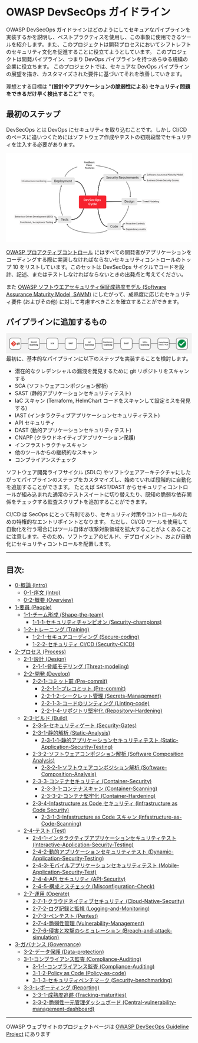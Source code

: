 # OWASP DevSecOps ガイドライン

OWASP DevSecOps ガイドラインはどのようにしてセキュアなパイプラインを実装するかを説明し、ベストプラクティスを使用し、この事象に使用できるツールを紹介します。また、このプロジェクトは開発プロセスにおいてシフトレフトのセキュリティ文化を促進することに役立てようとしています。
このプロジェクトは開発パイプライン、つまり DevOps パイプラインを持つあらゆる規模の企業に役立ちます。
このプロジェクトでは、セキュアな DevOps パイプラインの展望を描き、カスタマイズされた要件に基づいてそれを改善していきます。

理想とする目標は **"(設計やアプリケーションの脆弱性による) セキュリティ問題をできるだけ早く検出すること"** です。

## 最初のステップ

DevSecOps とは DevOps にセキュリティを取り込むことです。しかし CI/CD のペースに追いつくためにはソフトウェア作成やテストの初期段階でセキュリティを注入する必要があります。

![DevSecOps cycle](assets/images/DevSecOps-cycle.png)

[OWASP プロアクティブコントロール](https://owasp.org/www-project-proactive-controls/) にはすべての開発者がアプリケーションをコーディングする際に実装しなければならないセキュリティコントロールのトップ 10 をリストしています。このセットは DevSecOps サイクルでコードを設計、記述、またはテストしなければならないときの出発点と考えてください。

また [OWASP ソフトウエアセキュリティ保証成熟度モデル (Software Assurance Maturity Model, SAMM)](https://owaspsamm.org/model/) にしたがって、成熟度に応じたセキュリティ要件 (およびその他) に対して考慮すべきことを確立することができます。

## パイプラインに追加するもの

![DevSecOps pipeline](assets/images/DevSecOps-pipeline.png)
最初に、基本的なパイプラインに以下のステップを実装することを検討します。

- 潜在的なクレデンシャルの漏洩を発見するために git リポジトリをスキャンする
- SCA (ソフトウェアコンポジション解析)
- SAST (静的アプリケーションセキュリティテスト)
- IaC スキャン (Terraform, HelmChart コードをスキャンして設定ミスを発見する)
- IAST (インタラクティブアプリケーションセキュリティテスト)
- API セキュリティ
- DAST (動的アプリケーションセキュリティテスト)
- CNAPP (クラウドネイティブアプリケーション保護)
- インフラストラクチャスキャン
- 他のツールからの継続的なスキャン
- コンプライアンスチェック

ソフトウェア開発ライフサイクル (SDLC) やソフトウェアアーキテクチャにしたがってパイプラインのステップをカスタマイズし、始めていれば段階的に自動化を追加することができます。
たとえば SAST/DAST からセキュリティコントロールが組み込まれた通常のテストスイートに切り替えたり、既知の脆弱な依存関係をチェックする監査スクリプトを追加することができます。

CI/CD は SecOps にとって有利であり、セキュリティ対策やコントロールのための特権的なエントリポイントとなります。
ただし、CI/CD ツールを使用して自動化を行う場合にはツール自体が攻撃対象領域を拡大することがよくあることに注意します。そのため、ソフトウェアのビルド、デプロイメント、および自動化にセキュリティコントロールを配置します。

---

## 目次:

- [0-概論 (Intro)](current-version/0-Intro)
  - [0-1-序文 (Intro)](current-version/0-Intro/0-1-Intro.md)
  - [0-2-概要 (Overview)](current-version/0-Intro/0-2-Overview.md)
- [1-要員 (People)](current-version/1-People)
  - [1-1-チーム形成 (Shape-the-team)](current-version/1-People/1-1-Shape-the-team)
    - [1-1-1-セキュリティチャンピオン (Security-champions)](current-version/1-People/1-1-Shape-the-team/1-1-1-Security-champions.md)
  - [1-2-トレーニング (Training)](current-version/1-People/1-2-Training)
    - [1-2-1-セキュアコーディング (Secure-coding)](current-version/1-People/1-2-Training/1-2-1-Secure-coding.md)
    - [1-2-2-セキュリティ CI/CD (Security-CICD)](current-version/1-People/1-2-Training/1-2-2-Security-CICD.md)
- [2-プロセス (Process)](current-version/2-Process)
  - [2-1-設計 (Design)](current-version/2-Process/2-1-Design)
    - [2-1-1-脅威モデリング (Threat-modeling)](current-version/2-Process/2-1-Design/2-1-1-Threat-modeling.md)
  - [2-2-開発 (Develop)](current-version/2-Process/2-2-Develop)
    - [2-2-1-コミット前 (Pre-commit)](current-version/2-Process/2-2-Develop/2-2-1-Pre-commit)
      - [2-2-1-1-プレコミット (Pre-commit)](current-version/2-Process/2-2-Develop/2-2-1-Pre-commit/2-2-1-1-Pre-commit.md)
      - [2-2-1-2-シークレット管理 (Secrets-Management)](current-version/2-Process/2-2-Develop/2-2-1-Pre-commit/2-2-1-2-Secrets-Management.md)
      - [2-2-1-3-コードのリンティング (Linting-code)](current-version/2-Process/2-2-Develop/2-2-1-Pre-commit/2-2-1-3-Linting-code.md)
      - [2-2-1-4-リポジトリ堅牢化 (Repository-Hardening)](current-version/2-Process/2-2-Develop/2-2-1-Pre-commit/2-2-1-4-Repository-Hardening.md)
  - [2-3-ビルド (Build)](current-version/2-Process/2-3-Build)
    - [2-3-5-セキュリティゲート (Security-Gates)](current-version/2-Process/2-3-Build/2-3-5-Security-Gates.md)
    - [2-3-1-静的解析 (Static-Analysis)](current-version/2-Process/2-3-Build/2-3-1-Static-Analysis)
      - [2-3-1-1-静的アプリケーションセキュリティテスト (Static-Application-Security-Testing)](current-version/2-Process/2-3-Build/2-3-1-Static-Analysis/2-3-1-1-Static-Application-Security-Testing.md)
    - [2-3-2-ソフトウェアコンポジション解析 (Software Composition Analysis)](current-version/2-Process/2-3-Build/2-3-2-Software%20Composition%20Analysis)
      - [2-3-2-1-ソフトウェアコンポジション解析 (Software-Composition-Analysis)](current-version/2-Process/2-3-Build/2-3-2-Software%20Composition%20Analysis/2-3-2-1-Software-Composition-Analysis.md)
    - [2-3-3-コンテナセキュリティ (Container-Security)](current-version/2-Process/2-3-Build/2-3-3-Container-Security)
      - [2-3-3-1-コンテナスキャン (Container-Scanning)](current-version/2-Process/2-3-Build/2-3-3-Container-Security/2-3-3-1-Container-Scanning.md)
      - [2-3-3-2-コンテナ堅牢化 (Container-Hardening)](current-version/2-Process/2-3-Build/2-3-3-Container-Security/2-3-3-2-Container-Hardening.md)
    - [2-3-4-Infastructure as Code セキュリティ (Infrastructure as Code Security)](current-version/2-Process/2-3-Build/2-3-4-Infrastructure%20as%20Code%20Security)
      - [2-3-1-3-Infastructure as Code スキャン (Infastructure-as-Code-Scanning)](current-version/2-Process/2-3-Build/2-3-4-Infrastructure%20as%20Code%20Security/2-3-1-3-Infastructure-as-Code-Scanning.md)
  - [2-4-テスト (Test)](current-version/2-Process/2-4-Test)
    - [2-4-1-インタラクティブアプリケーションセキュリティテスト (Interactive-Application-Security-Testing)](current-version/2-Process/2-4-Test/2-4-1-Interactive-Application-Security-Testing.md)
    - [2-4-2-動的アプリケーションセキュリティテスト (Dynamic-Application-Security-Testing)](current-version/2-Process/2-4-Test/2-4-2-Dynamic-Application-Security-Testing.md)
    - [2-4-3-モバイルアプリケーションセキュリティテスト (Mobile-Application-Security-Test)](current-version/2-Process/2-4-Test/2-4-3-Mobile-Application-Security-Test.md)
    - [2-4-4-API セキュリティ (API-Security)](current-version/2-Process/2-4-Test/2-4-4-API-Security.md)
    - [2-4-5-構成ミスチェック (Misconfiguration-Check)](current-version/2-Process/2-4-Test/2-4-5-Misconfiguration-Check.md)
  - [2-7-運用 (Operate)](current-version/2-Process/2-7-Operate)
    - [2-7-1-クラウドネイティブセキュリティ (Cloud-Native-Security)](current-version/2-Process/2-7-Operate/2-7-1-Cloud-Native-Security.md)
    - [2-7-2-ログ記録と監視 (Logging-and-Monitoring)](current-version/2-Process/2-7-Operate/2-7-2-Logging-and-Monitoring.md)
    - [2-7-3-ペンテスト (Pentest)](current-version/2-Process/2-7-Operate/2-7-3-Pentest.md)
    - [2-7-4-脆弱性管理 (Vulnerability-Management)](current-version/2-Process/2-7-Operate/2-7-4-Vulnerability-Management.md)
    - [2-7-6-侵害と攻撃のシミュレーション (Breach-and-attack-simulation)](current-version/2-Process/2-7-Operate/2-7-6-Breach-and-attack-simulation.md)
- [3-ガバナンス (Governance)](current-version/3-Governance)
  - [3-2-データ保護 (Data-protection)](current-version/3-Governance/3-2-Data-protection.md)
  - [3-1-コンプライアンス監査 (Compliance-Auditing)](current-version/3-Governance/3-1-Compliance-Auditing)
    - [3-1-1-コンプライアンス監査 (Compliance-Auditing)](current-version/3-Governance/3-1-Compliance-Auditing/3-1-1-Compliance-Auditing.md)
    - [3-1-2-Policy as Code (Policy-as-code)](current-version/3-Governance/3-1-Compliance-Auditing/3-1-2-Policy-as-code.md)
    - [3-1-3-セキュリティベンチマーク (Security-benchmarking)](current-version/3-Governance/3-1-Compliance-Auditing/3-1-3-Security-benchmarking.md)
  - [3-3-レポーティング (Reporting)](current-version/3-Governance/3-3-Reporting)
    - [3-3-1-成熟度追跡 (Tracking-maturities)](current-version/3-Governance/3-3-Reporting/3-3-1-Tracking-maturities.md)
    - [3-3-2-脆弱性一元管理ダッシュボード (Central-vulnerability-management-dashboard)](current-version/3-Governance/3-3-Reporting/3-3-2-Central-vulnerability-management-dashboard.md)


---
OWASP ウェブサイトのプロジェクトページは [OWASP DevSecOps Guideline Project](https://owasp.org/www-project-devsecops-guideline/) にあります
